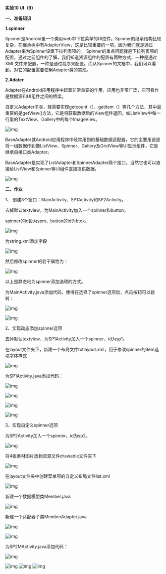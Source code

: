 **实验10 UI（9）**

 

**一、准备知识**

**1.spinner**

Spinner是Android里一个类似web中下拉菜单的UI控件。Spinner的继承结构比较复杂，在继承树中有AdapterView，这是比较重要的一项，因为我们就是通过Adapter来为Spinner设置下拉列表项的。 
   Spinner的重点问题就是下拉列表项的配置，通过之前组件的了解，我们知道资源组件的配置有两种方式，一种是通过XML文件来配置，一种是通过程序来配置。而从Spinner的文档中，我们可以看到，对它的配置需要使用Adapter类的实现。

**2.Adater**

Adapter在Android应用程序中起着非常重要的作用，应用也非常广泛，它可看作是数据源和UI组件之间的桥梁。

自定义Adapter子类，就需要实现getcount（）、getitem（）等几个方法，其中最重要的是getView()方法，它是将获取数据后的View组件返回，如ListView中每一行里的TextView、Gallery中的每个ImageView。

![img](android_work10.assets/clip_image002.jpg)

 

BaseAdapter就Android应用程序中经常用到的基础数据适配器，它的主要用途是将一组数据传到像ListView、Spinner、Gallery及GridView等UI显示组件，它是继承自接口类Adapter。

BaseAdapter是实现了ListAdapter和SpinnerAdapter两个接口，当然它也可以直接给ListView和Spinner等UI组件直接提供数据。

![img](android_work10.assets/clip_image004.jpg)

**二、作业** 

1、 创建3个窗口：MainActivity、SP1Activity和SP2Activity。

去掉默认textview，为MainActivity加入一个spinner和button。

spinner的id设为spm，button的id为btok。

![img](android_work10.assets/clip_image006.jpg)

为string.xml添加字段

![img](android_work10.assets/clip_image008.jpg)

然后修改spinner的若干属性为：

![img](android_work10.assets/clip_image010.jpg)

以上是静态地为spinner添加选项的方式。

为MainActivity.java添加代码，使得在选择了spinner选项后，点击按钮可以跳转：

![img](android_work10.assets/clip_image012.jpg)

![img](android_work10.assets/clip_image014.jpg)

2、实现动态添加spinner选项

去掉默认textview，为SP1Activity加入一个spinner，id为sp1。

在layout文件夹下，新建一个布局文件txtlayout.xml，用于修改spinner的item选项字体样式

![img](android_work10.assets/clip_image016.jpg)

为SP1Activity.java添加代码：

![img](android_work10.assets/clip_image018.jpg)

![img](android_work10.assets/clip_image020.jpg)

 

![img](android_work10.assets/clip_image022.jpg)

![img](android_work10.assets/clip_image024.jpg)

 

 

3、实现自定义spinner选项

为SP2Activity加入一个spinner，id为sp2。

![img](android_work10.assets/clip_image026.jpg)

将4张素材图片放到资源文件drawable文件夹下

![img](android_work10.assets/clip_image028.jpg)

在layout文件夹中创建菜单项的自定义布局文件list.xml

![img](android_work10.assets/clip_image030.jpg)

新建一个数据模型类Member.java

![img](android_work10.assets/clip_image032.jpg)

新建一个适配器子类MemberAdapter.java

![img](android_work10.assets/clip_image034.jpg)

![img](android_work10.assets/clip_image036.jpg)

为SP2MActivity.java添加代码：

![img](android_work10.assets/clip_image038.jpg)

 

![img](android_work10.assets/clip_image040.jpg) ![img](android_work10.assets/clip_image042.jpg) ![img](android_work10.assets/clip_image044.jpg)
